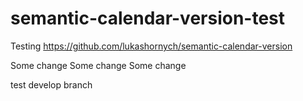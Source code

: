 # semantic-calendar-version-test
Testing https://github.com/lukashornych/semantic-calendar-version

Some change
Some change
Some change

test develop branch